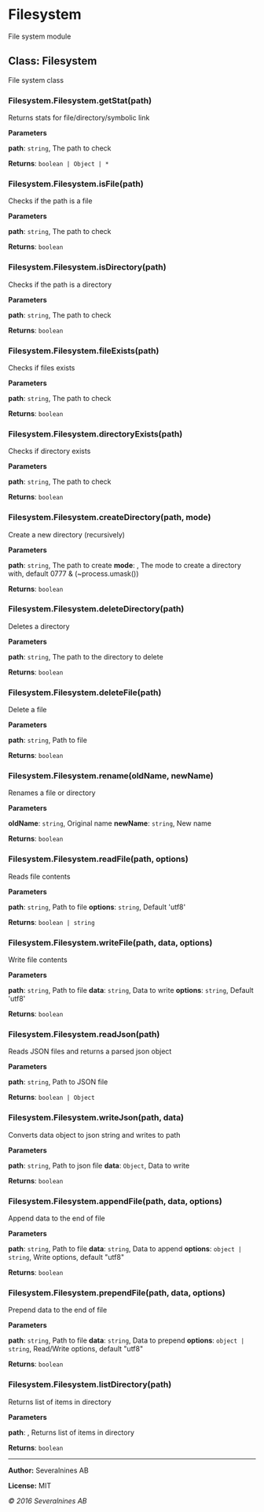 # Filesystem

File system module





## Class: Filesystem
File system class

### Filesystem.Filesystem.getStat(path) 

Returns stats for file/directory/symbolic link


**Parameters**

**path**: `string`, The path to check


**Returns**: `boolean | Object | *`

### Filesystem.Filesystem.isFile(path) 

Checks if the path is a file


**Parameters**

**path**: `string`, The path to check


**Returns**: `boolean`

### Filesystem.Filesystem.isDirectory(path) 

Checks if the path is a directory


**Parameters**

**path**: `string`, The path to check


**Returns**: `boolean`

### Filesystem.Filesystem.fileExists(path) 

Checks if files exists


**Parameters**

**path**: `string`, The path to check


**Returns**: `boolean`

### Filesystem.Filesystem.directoryExists(path) 

Checks if directory exists


**Parameters**

**path**: `string`, The path to check


**Returns**: `boolean`

### Filesystem.Filesystem.createDirectory(path, mode) 

Create a new directory (recursively)


**Parameters**

**path**: `string`, The path to create
**mode**: , The mode to create a directory with, default 0777 & (~process.umask())


**Returns**: `boolean`

### Filesystem.Filesystem.deleteDirectory(path) 

Deletes a directory


**Parameters**

**path**: `string`, The path to the directory to delete


**Returns**: `boolean`

### Filesystem.Filesystem.deleteFile(path) 

Delete a file


**Parameters**

**path**: `string`, Path to file


**Returns**: `boolean`

### Filesystem.Filesystem.rename(oldName, newName) 

Renames a file or directory


**Parameters**

**oldName**: `string`, Original name
**newName**: `string`, New name


**Returns**: `boolean`

### Filesystem.Filesystem.readFile(path, options) 

Reads file contents


**Parameters**

**path**: `string`, Path to file
**options**: `string`, Default 'utf8'


**Returns**: `boolean | string`

### Filesystem.Filesystem.writeFile(path, data, options) 

Write file contents


**Parameters**

**path**: `string`, Path to file
**data**: `string`, Data to write
**options**: `string`, Default 'utf8'


**Returns**: `boolean`

### Filesystem.Filesystem.readJson(path) 

Reads JSON files and returns a parsed json object


**Parameters**

**path**: `string`, Path to JSON file


**Returns**: `boolean | Object`

### Filesystem.Filesystem.writeJson(path, data) 

Converts data object to json string and writes to path


**Parameters**

**path**: `string`, Path to json file
**data**: `Object`, Data to write


**Returns**: `boolean`

### Filesystem.Filesystem.appendFile(path, data, options) 

Append data to the end of file


**Parameters**

**path**: `string`, Path to file
**data**: `string`, Data to append
**options**: `object | string`, Write options, default "utf8"


**Returns**: `boolean`

### Filesystem.Filesystem.prependFile(path, data, options) 

Prepend data to the end of file


**Parameters**

**path**: `string`, Path to file
**data**: `string`, Data to prepend
**options**: `object | string`, Read/Write options, default "utf8"


**Returns**: `boolean`

### Filesystem.Filesystem.listDirectory(path) 

Returns list of items in directory


**Parameters**

**path**: , Returns list of items in directory


**Returns**: `boolean`


* * *

**Author:** Severalnines AB

**License:** MIT





*© 2016 Severalnines AB*
